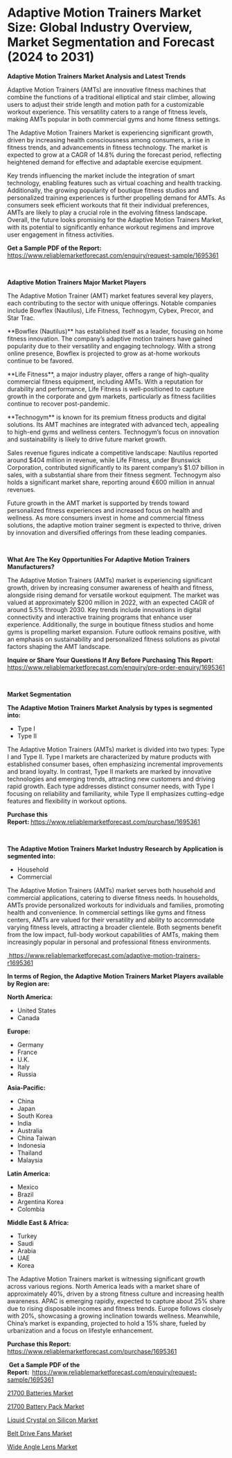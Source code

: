<p><h1>Adaptive Motion Trainers Market Size: Global Industry Overview, Market Segmentation and Forecast (2024 to 2031)</h1></p><p><strong>Adaptive Motion Trainers Market Analysis and Latest Trends</strong></p>
<p><p>Adaptive Motion Trainers (AMTs) are innovative fitness machines that combine the functions of a traditional elliptical and stair climber, allowing users to adjust their stride length and motion path for a customizable workout experience. This versatility caters to a range of fitness levels, making AMTs popular in both commercial gyms and home fitness settings. </p><p>The Adaptive Motion Trainers Market is experiencing significant growth, driven by increasing health consciousness among consumers, a rise in fitness trends, and advancements in fitness technology. The market is expected to grow at a CAGR of 14.8% during the forecast period, reflecting heightened demand for effective and adaptable exercise equipment. </p><p>Key trends influencing the market include the integration of smart technology, enabling features such as virtual coaching and health tracking. Additionally, the growing popularity of boutique fitness studios and personalized training experiences is further propelling demand for AMTs. As consumers seek efficient workouts that fit their individual preferences, AMTs are likely to play a crucial role in the evolving fitness landscape. Overall, the future looks promising for the Adaptive Motion Trainers Market, with its potential to significantly enhance workout regimens and improve user engagement in fitness activities.</p></p>
<p><strong>Get a Sample PDF of the Report:&nbsp;</strong> <a href="https://www.reliablemarketforecast.com/enquiry/request-sample/1695361?utm_campaign=1080&utm_medium=2&utm_source=Github&utm_content=ia&utm_term=07102024&utm_id=adaptive-motion-trainers">https://www.reliablemarketforecast.com/enquiry/request-sample/1695361</a></p>
<p>&nbsp;</p>
<p><strong>Adaptive Motion Trainers Major Market Players</strong></p>
<p><p>The Adaptive Motion Trainer (AMT) market features several key players, each contributing to the sector with unique offerings. Notable companies include Bowflex (Nautilus), Life Fitness, Technogym, Cybex, Precor, and Star Trac.</p><p>**Bowflex (Nautilus)** has established itself as a leader, focusing on home fitness innovation. The company’s adaptive motion trainers have gained popularity due to their versatility and engaging technology. With a strong online presence, Bowflex is projected to grow as at-home workouts continue to be favored.</p><p>**Life Fitness**, a major industry player, offers a range of high-quality commercial fitness equipment, including AMTs. With a reputation for durability and performance, Life Fitness is well-positioned to capture growth in the corporate and gym markets, particularly as fitness facilities continue to recover post-pandemic.</p><p>**Technogym** is known for its premium fitness products and digital solutions. Its AMT machines are integrated with advanced tech, appealing to high-end gyms and wellness centers. Technogym’s focus on innovation and sustainability is likely to drive future market growth.</p><p>Sales revenue figures indicate a competitive landscape: Nautilus reported around $404 million in revenue, while Life Fitness, under Brunswick Corporation, contributed significantly to its parent company’s $1.07 billion in sales, with a substantial share from their fitness segment. Technogym also holds a significant market share, reporting around €600 million in annual revenues.</p><p>Future growth in the AMT market is supported by trends toward personalized fitness experiences and increased focus on health and wellness. As more consumers invest in home and commercial fitness solutions, the adaptive motion trainer segment is expected to thrive, driven by innovation and diversified offerings from these leading companies.</p></p>
<p>&nbsp;</p>
<p><strong>What Are The Key Opportunities For Adaptive Motion Trainers Manufacturers?</strong></p>
<p><p>The Adaptive Motion Trainers (AMTs) market is experiencing significant growth, driven by increasing consumer awareness of health and fitness, alongside rising demand for versatile workout equipment. The market was valued at approximately $200 million in 2022, with an expected CAGR of around 5.5% through 2030. Key trends include innovations in digital connectivity and interactive training programs that enhance user experience. Additionally, the surge in boutique fitness studios and home gyms is propelling market expansion. Future outlook remains positive, with an emphasis on sustainability and personalized fitness solutions as pivotal factors shaping the AMT landscape.</p></p>
<p><strong>Inquire or Share Your Questions If Any Before Purchasing This Report:</strong> <a href="https://www.reliablemarketforecast.com/enquiry/pre-order-enquiry/1695361?utm_campaign=1080&utm_medium=2&utm_source=Github&utm_content=ia&utm_term=07102024&utm_id=adaptive-motion-trainers">https://www.reliablemarketforecast.com/enquiry/pre-order-enquiry/1695361</a></p>
<p>&nbsp;</p>
<p><strong>Market Segmentation</strong></p>
<p><strong>The Adaptive Motion Trainers Market Analysis by types is segmented into:</strong></p>
<p><ul><li>Type I</li><li>Type II</li></ul></p>
<p><p>The Adaptive Motion Trainers (AMTs) market is divided into two types: Type I and Type II. Type I markets are characterized by mature products with established consumer bases, often emphasizing incremental improvements and brand loyalty. In contrast, Type II markets are marked by innovative technologies and emerging trends, attracting new customers and driving rapid growth. Each type addresses distinct consumer needs, with Type I focusing on reliability and familiarity, while Type II emphasizes cutting-edge features and flexibility in workout options.</p></p>
<p><strong>Purchase this Report:&nbsp;</strong><a href="https://www.reliablemarketforecast.com/purchase/1695361?utm_campaign=1080&utm_medium=2&utm_source=Github&utm_content=ia&utm_term=07102024&utm_id=adaptive-motion-trainers">https://www.reliablemarketforecast.com/purchase/1695361</a></p>
<p>&nbsp;</p>
<p><strong>The Adaptive Motion Trainers Market Industry Research by Application is segmented into:</strong></p>
<p><ul><li>Household</li><li>Commercial</li></ul></p>
<p><p>The Adaptive Motion Trainers (AMTs) market serves both household and commercial applications, catering to diverse fitness needs. In households, AMTs provide personalized workouts for individuals and families, promoting health and convenience. In commercial settings like gyms and fitness centers, AMTs are valued for their versatility and ability to accommodate varying fitness levels, attracting a broader clientele. Both segments benefit from the low impact, full-body workout capabilities of AMTs, making them increasingly popular in personal and professional fitness environments.</p></p>
<p><a href="https://www.reliablemarketforecast.com/adaptive-motion-trainers-r1695361?utm_campaign=1080&utm_medium=2&utm_source=Github&utm_content=ia&utm_term=07102024&utm_id=adaptive-motion-trainers">&nbsp;https://www.reliablemarketforecast.com/adaptive-motion-trainers-r1695361</a></p>
<p><strong>In terms of Region, the Adaptive Motion Trainers Market Players available by Region are:</strong></p>
<p>
    <p> <strong> North America: </strong>
        <ul>
            <li>United States</li>
            <li>Canada</li>
        </ul>
        </p> 
    <p> <strong> Europe: </strong>
        <ul>
            <li>Germany</li>
            <li>France</li>
            <li>U.K.</li>
            <li>Italy</li>
            <li>Russia</li>
        </ul>
        </p> 
    <p> <strong> Asia-Pacific: </strong>
        <ul>
            <li>China</li>
            <li>Japan</li>
            <li>South Korea</li>
            <li>India</li>
            <li>Australia</li>
            <li>China Taiwan</li>
            <li>Indonesia</li>
            <li>Thailand</li>
            <li>Malaysia</li>
        </ul>
        </p> 
    <p> <strong> Latin America: </strong>
        <ul>
            <li>Mexico</li>
            <li>Brazil</li>
            <li>Argentina Korea</li>
            <li>Colombia</li>
        </ul>
        </p> 
    <p> <strong> Middle East & Africa: </strong>
        <ul>
            <li>Turkey</li>
            <li>Saudi</li>
            <li>Arabia</li>
            <li>UAE</li>
            <li>Korea</li>
        </ul>
    </p>
    </p>
<p><p>The Adaptive Motion Trainers market is witnessing significant growth across various regions. North America leads with a market share of approximately 40%, driven by a strong fitness culture and increasing health awareness. APAC is emerging rapidly, expected to capture about 25% share due to rising disposable incomes and fitness trends. Europe follows closely with 20%, showcasing a growing inclination towards wellness. Meanwhile, China’s market is expanding, projected to hold a 15% share, fueled by urbanization and a focus on lifestyle enhancement.</p></p>
<p><strong>Purchase this Report: </strong><a href="https://www.reliablemarketforecast.com/purchase/1695361?utm_campaign=1080&utm_medium=2&utm_source=Github&utm_content=ia&utm_term=07102024&utm_id=adaptive-motion-trainers">https://www.reliablemarketforecast.com/purchase/1695361</a></p>
<p>&nbsp;<strong>Get a Sample PDF of the Report:&nbsp;&nbsp;</strong><a href="https://www.reliablemarketforecast.com/enquiry/request-sample/1695361?utm_campaign=1080&utm_medium=2&utm_source=Github&utm_content=ia&utm_term=07102024&utm_id=adaptive-motion-trainers">https://www.reliablemarketforecast.com/enquiry/request-sample/1695361</a></p>
<p><strong></strong></p>
<p><p><a href="https://issuu.com/reportprime-2/docs/21700-batteries-market-size-2030.pp_da37452d392b1a?utm_campaign=1080&utm_medium=2&utm_source=Github&utm_content=ia&utm_term=07102024&utm_id=adaptive-motion-trainers">21700 Batteries Market</a></p><p><a href="https://issuu.com/reportprime-2/docs/21700-battery-pack-market-size-2030_d4624c7e961301?utm_campaign=1080&utm_medium=2&utm_source=Github&utm_content=ia&utm_term=07102024&utm_id=adaptive-motion-trainers">21700 Battery Pack Market</a></p><p><a href="https://www.linkedin.com/pulse/liquid-crystal-silicon-market-research-report-exploring-size-onipe?utm_campaign=1080&utm_medium=2&utm_source=Github&utm_content=ia&utm_term=07102024&utm_id=adaptive-motion-trainers">Liquid Crystal on Silicon Market</a></p><p><a href="https://www.linkedin.com/pulse/belt-drive-fans-market-dynamics-application-types-emerging-fcpuc?utm_campaign=1080&utm_medium=2&utm_source=Github&utm_content=ia&utm_term=07102024&utm_id=adaptive-motion-trainers">Belt Drive Fans Market</a></p><p><a href="https://github.com/gdfhhhj/Market-Research-Report-List-6/blob/main/wide-angle-lens-market.md?utm_campaign=1080&utm_medium=2&utm_source=Github&utm_content=ia&utm_term=07102024&utm_id=adaptive-motion-trainers">Wide Angle Lens Market</a></p></p>